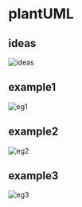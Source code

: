 # plantUML

## ideas

![ideas](http://www.plantuml.com/plantuml/proxy?src=https://raw.githubusercontent.com/phuhh98/plantuml-examples/master/ideas.pu)

## example1

![eg1](http://www.plantuml.com/plantuml/proxy?src=https://raw.githubusercontent.com/phuhh98/plantuml-examples/master/multiple-examples.pu)

## example2

![eg2](http://www.plantuml.com/plantuml/proxy?src=https://raw.githubusercontent.com/phuhh98/plantuml-examples/master/multiple-examples.pu&idx=1)

## example3

![eg3](http://www.plantuml.com/plantuml/proxy?src=https://raw.githubusercontent.com/phuhh98/plantuml-examples/master/multiple-examples.pu&idx=2)

